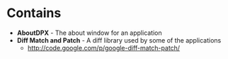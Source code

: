 # Contains #
  * **AboutDPX** - The about window for an application
  * **Diff Match and Patch** - A diff library used by some of the applications
    * http://code.google.com/p/google-diff-match-patch/